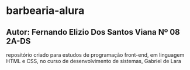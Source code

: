 # barbearia-alura

## Autor: Fernando Elizio Dos Santos Viana  Nº 08 2A-DS

repositório criado para estudos de programação front-end, em linguagem HTML e CSS, no curso de desenvolvimento de sistemas, Gabriel de Lara
